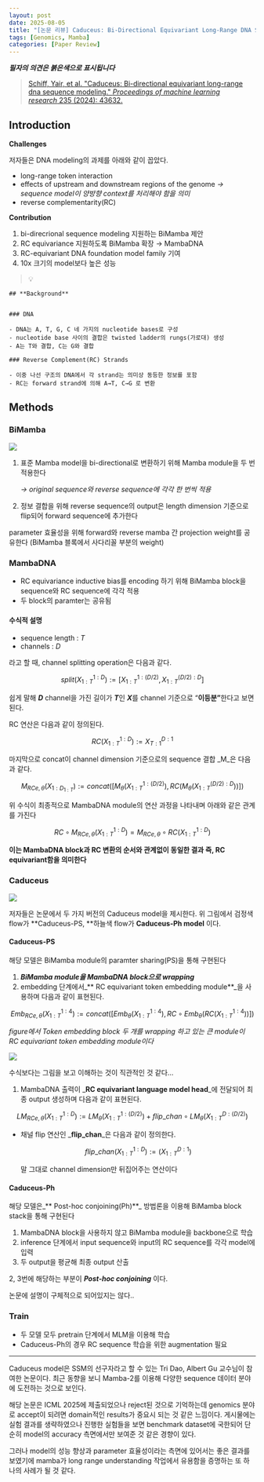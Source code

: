 ```yaml
---
layout: post
date: 2025-08-05
title: "[논문 리뷰] Caduceus: Bi-Directional Equivariant Long-Range DNA Sequence Modeling"
tags: [Genomics, Mamba]
categories: [Paper Review]
---
```


<span class="notion-red">_**필자의 의견은 붉은색으로 표시됩니다**_</span>


> [Schiff, Yair, et al. "Caduceus: Bi-directional equivariant long-range dna sequence modeling." ](https://pmc.ncbi.nlm.nih.gov/articles/PMC12189541/)[_Proceedings of machine learning research_](https://pmc.ncbi.nlm.nih.gov/articles/PMC12189541/)[ 235 (2024): 43632.](https://pmc.ncbi.nlm.nih.gov/articles/PMC12189541/)



## Introduction


**Challenges**


저자들은 DNA modeling의 과제를 아래와 같이 꼽았다.

- long-range token interaction
- effects of upstream and downstream regions of the genome 
_→ sequence model이 양방향 context를 처리해야 함을 의미_
- reverse complementarity(RC)

**Contribution**

1. bi-direcrional sequence modeling 지원하는 BiMamba 제안
1. RC equivariance 지원하도록 BiMamba 확장 → MambaDNA
1. RC-equivariant DNA foundation model family 기여
1. 10x 크기의 model보다 높은 성능

> 💡 


	## **Background**


	### DNA

	- DNA는 A, T, G, C 네 가지의 nucleotide bases로 구성
	- nucleotide base 사이의 결합은 twisted ladder의 rungs(가로대) 생성
	- A는 T와 결합, C는 G와 결합

	### Reverse Complement(RC) Strands

	- 이중 나선 구조의 DNA에서 각 strand는 의미상 동등한 정보를 포함
	- RC는 forward strand에 의해 A→T, C→G 로 변환


## Methods



### BiMamba


![](https://prod-files-secure.s3.us-west-2.amazonaws.com/542b861c-36a8-4051-84e5-8804b6728dba/2c247d59-7815-4980-99f0-8f0d21f445a7/image.png?X-Amz-Algorithm=AWS4-HMAC-SHA256&X-Amz-Content-Sha256=UNSIGNED-PAYLOAD&X-Amz-Credential=ASIAZI2LB46632KDC4LS%2F20251002%2Fus-west-2%2Fs3%2Faws4_request&X-Amz-Date=20251002T210059Z&X-Amz-Expires=3600&X-Amz-Security-Token=IQoJb3JpZ2luX2VjEJz%2F%2F%2F%2F%2F%2F%2F%2F%2F%2FwEaCXVzLXdlc3QtMiJIMEYCIQCNOyPBb1m6wx6YjJiHf5HwnSKn9HqR5Z2ycQcmg9mJZQIhAN2U8A2tTIPmo%2Fj75md9AEutj4VVzJC5oPQ%2F9Z1GCMomKv8DCDUQABoMNjM3NDIzMTgzODA1Igz7PGztZJZLRgXeNSIq3AOihUY26mosYE6nZJGfi12Ow6sOigP64c5%2BITQv2jhHKVu%2FI4quV3WMsOKOgjfy49%2ByZYkVPdYsfzoVxjahg2xFiLJXxtsahKqCsZuTfKzvE8MzAoy1w2%2BMWfImZRecUS2xj9tBwllraZEc4%2Fa9tAQxp9vjaxtzDXjPwci%2FGtW5SOWY0c5biRVTWvTVHwsHLKvVkAUH8rKwbjUoQ1sR1M2r3sXcuUrmzabTkI%2FJK5kbwEAKU%2FSsH7GICDRvHTDhmnuuuvc4TZbxBpCEAkR3qL86hAljBDxh3Vb2j%2BIzR6O2Yhkda0quaLOtWBkrQEtqOVW2zsK2qI5njSV1x3B5YzNn79pJ%2FLum2IUK1yHlwMkhtSJWYML2CyHgxflK1mxPYuP4Kvi%2FJ3wRt0XsiXBMUZktRzqDNZ55O8D%2B7GNW%2BlPTRjamOTTcWYVfI23apgN5PkE7DDvUQPAOG2Wjc0kjUAJaTsq136MQCrQZxtCF2%2FIpf36C7tYD1Bl%2BvrSSy981V0cTGqzRqS0oM5mZbebavBsGkDwHVMG1hDHyfi7kVVr8HS3YguTKrBAp1nCLGjGuwEesaxYV52oAp3FntKEdZeODmBJGMC5UsAuF9ppYhXaQAxEEPuaWLhRshadInTCLu%2FvGBjqkAdeCsG9zDONILOCduCSCUIoqQLrnxf7XntmuKUbitfA80qv%2Fd7bf37BjThFQqUUwLar9ooVY8wToP6RBGjHSassWeoGDVGTXe42qWYbUOuGLGcUd%2B6A9SftG0oF1asFC2lsr%2F1Me6BseP3CwVFXbcfWpgxfeW8Xv7OfVtoxKYTrF13HyHLyN7ZCnZeDH5LaaHBIBnJS0BJxGU7FQrqku2oEmmAWF&X-Amz-Signature=c9e41a7fb393836ece23343a8e3a4a98a3e503b6252eddeb93838e7c410426d3&X-Amz-SignedHeaders=host&x-amz-checksum-mode=ENABLED&x-id=GetObject)

1. 표준 Mamba model을 bi-directional로 변환하기 위해 Mamba module을 두 번 적용한다

	_→ original sequence와 reverse sequence에 각각 한 번씩 적용_

1. 정보 결합을 위해 reverse sequence의 output은 length dimension 기준으로 flip되어 forward sequence에 추가한다

parameter 효율성을 위해 forward와 reverse mamba 간 projection weight를 공유한다 (BiMamba 블록에서 사다리꼴 부분의 weight)



### MambaDNA

- RC equivariance inductive bias를 encoding 하기 위해 BiMamba block을 sequence와 RC sequence에 각각 적용
- 두 block의 paramter는 공유됨


#### 수식적 설명

- sequence length : _T_
- channels : _D_

라고 할 때,  channel splitting operation은 다음과 같다.


$$
split(X^{1:D}_{1:T}):=[X^{1:(D/2)}_{1:T},X^{(D/2):D}_{1:T}]
$$


<span class="notion-red">쉽게 말해 </span><span class="notion-red">_**D**_</span><span class="notion-red"> channel을 가진 길이가 </span><span class="notion-red">_**T**_</span><span class="notion-red">인 </span><span class="notion-red">_**X**_</span><span class="notion-red">를 channel 기준으로 “</span><span class="notion-red">**이등분”**</span><span class="notion-red">한다고 보면 된다.</span>


RC 연산은 다음과 같이 정의된다.


$$
RC(X^{1:D}_{1:T}):=X^{D:1}_{T:1}
$$


마지막으로 concat이 channel dimension 기준으로의 sequence 결합 _M_은 다음과 같다.


$$
M_{RCe,\theta}(X_{1:D_{1:T}}):=concat([M_{\theta}(X^{1:(D/2)}_{1:T}),RC(M_{\theta}(X^{(D/2):D}_{1:T}))])
$$


위 수식이 최종적으로 MambaDNA module의 연산 과정을 나타내며 아래와 같은 관계를 가진다


$$
RC\circ M_{RCe,\theta}(X^{1:D}_{1:T}) = M_{RCe,\theta} \circ RC(X^{1:D}_{1:T})
$$


**이는 MambaDNA block과 RC 변환의 순서와 관계없이 동일한 결과 즉, RC equivariant함을 의미한다**



### Caduceus


![](https://prod-files-secure.s3.us-west-2.amazonaws.com/542b861c-36a8-4051-84e5-8804b6728dba/f94a60d7-8145-473b-aef9-7c68d3ec604a/image.png?X-Amz-Algorithm=AWS4-HMAC-SHA256&X-Amz-Content-Sha256=UNSIGNED-PAYLOAD&X-Amz-Credential=ASIAZI2LB46632KDC4LS%2F20251002%2Fus-west-2%2Fs3%2Faws4_request&X-Amz-Date=20251002T210059Z&X-Amz-Expires=3600&X-Amz-Security-Token=IQoJb3JpZ2luX2VjEJz%2F%2F%2F%2F%2F%2F%2F%2F%2F%2FwEaCXVzLXdlc3QtMiJIMEYCIQCNOyPBb1m6wx6YjJiHf5HwnSKn9HqR5Z2ycQcmg9mJZQIhAN2U8A2tTIPmo%2Fj75md9AEutj4VVzJC5oPQ%2F9Z1GCMomKv8DCDUQABoMNjM3NDIzMTgzODA1Igz7PGztZJZLRgXeNSIq3AOihUY26mosYE6nZJGfi12Ow6sOigP64c5%2BITQv2jhHKVu%2FI4quV3WMsOKOgjfy49%2ByZYkVPdYsfzoVxjahg2xFiLJXxtsahKqCsZuTfKzvE8MzAoy1w2%2BMWfImZRecUS2xj9tBwllraZEc4%2Fa9tAQxp9vjaxtzDXjPwci%2FGtW5SOWY0c5biRVTWvTVHwsHLKvVkAUH8rKwbjUoQ1sR1M2r3sXcuUrmzabTkI%2FJK5kbwEAKU%2FSsH7GICDRvHTDhmnuuuvc4TZbxBpCEAkR3qL86hAljBDxh3Vb2j%2BIzR6O2Yhkda0quaLOtWBkrQEtqOVW2zsK2qI5njSV1x3B5YzNn79pJ%2FLum2IUK1yHlwMkhtSJWYML2CyHgxflK1mxPYuP4Kvi%2FJ3wRt0XsiXBMUZktRzqDNZ55O8D%2B7GNW%2BlPTRjamOTTcWYVfI23apgN5PkE7DDvUQPAOG2Wjc0kjUAJaTsq136MQCrQZxtCF2%2FIpf36C7tYD1Bl%2BvrSSy981V0cTGqzRqS0oM5mZbebavBsGkDwHVMG1hDHyfi7kVVr8HS3YguTKrBAp1nCLGjGuwEesaxYV52oAp3FntKEdZeODmBJGMC5UsAuF9ppYhXaQAxEEPuaWLhRshadInTCLu%2FvGBjqkAdeCsG9zDONILOCduCSCUIoqQLrnxf7XntmuKUbitfA80qv%2Fd7bf37BjThFQqUUwLar9ooVY8wToP6RBGjHSassWeoGDVGTXe42qWYbUOuGLGcUd%2B6A9SftG0oF1asFC2lsr%2F1Me6BseP3CwVFXbcfWpgxfeW8Xv7OfVtoxKYTrF13HyHLyN7ZCnZeDH5LaaHBIBnJS0BJxGU7FQrqku2oEmmAWF&X-Amz-Signature=bae9d4a1401279c27d7b7c7b8924b84cdb4abde9f01daea2fcab33bb33c9ceb6&X-Amz-SignedHeaders=host&x-amz-checksum-mode=ENABLED&x-id=GetObject)


저자들은 논문에서 두 가지 버전의 Caduceus model을 제시한다. 위 그림에서 검정색 flow가 **Caduceus-PS, **하늘색 flow가 **Caduceus-Ph model** 이다.



#### Caduceus-PS


해당 모델은 BiMamba module의 paramter sharing(PS)을 통해 구현된다

1. _**BiMamba module을 MambaDNA block으로 wrapping**_
1. embedding 단계에서_** RC equivariant token embedding module**_을 사용하며 다음과 같이 표현된다.

$$
Emb_{RCe,\theta}(X^{1:4}_{1:T}):=concat([Emb_{\theta}(X^{1:4}_{1:T}),RC \circ Emb_{\theta}(RC(X^{1:4}_{1:T}))])
$$


_figure에서 Token embedding block 두 개를 wrapping 하고 있는 큰 module이 RC equivariant token embedding module이다_


![](https://prod-files-secure.s3.us-west-2.amazonaws.com/542b861c-36a8-4051-84e5-8804b6728dba/b175e4da-71eb-4e91-8c23-a06dabe673c9/image.png?X-Amz-Algorithm=AWS4-HMAC-SHA256&X-Amz-Content-Sha256=UNSIGNED-PAYLOAD&X-Amz-Credential=ASIAZI2LB46632KDC4LS%2F20251002%2Fus-west-2%2Fs3%2Faws4_request&X-Amz-Date=20251002T210100Z&X-Amz-Expires=3600&X-Amz-Security-Token=IQoJb3JpZ2luX2VjEJz%2F%2F%2F%2F%2F%2F%2F%2F%2F%2FwEaCXVzLXdlc3QtMiJIMEYCIQCNOyPBb1m6wx6YjJiHf5HwnSKn9HqR5Z2ycQcmg9mJZQIhAN2U8A2tTIPmo%2Fj75md9AEutj4VVzJC5oPQ%2F9Z1GCMomKv8DCDUQABoMNjM3NDIzMTgzODA1Igz7PGztZJZLRgXeNSIq3AOihUY26mosYE6nZJGfi12Ow6sOigP64c5%2BITQv2jhHKVu%2FI4quV3WMsOKOgjfy49%2ByZYkVPdYsfzoVxjahg2xFiLJXxtsahKqCsZuTfKzvE8MzAoy1w2%2BMWfImZRecUS2xj9tBwllraZEc4%2Fa9tAQxp9vjaxtzDXjPwci%2FGtW5SOWY0c5biRVTWvTVHwsHLKvVkAUH8rKwbjUoQ1sR1M2r3sXcuUrmzabTkI%2FJK5kbwEAKU%2FSsH7GICDRvHTDhmnuuuvc4TZbxBpCEAkR3qL86hAljBDxh3Vb2j%2BIzR6O2Yhkda0quaLOtWBkrQEtqOVW2zsK2qI5njSV1x3B5YzNn79pJ%2FLum2IUK1yHlwMkhtSJWYML2CyHgxflK1mxPYuP4Kvi%2FJ3wRt0XsiXBMUZktRzqDNZ55O8D%2B7GNW%2BlPTRjamOTTcWYVfI23apgN5PkE7DDvUQPAOG2Wjc0kjUAJaTsq136MQCrQZxtCF2%2FIpf36C7tYD1Bl%2BvrSSy981V0cTGqzRqS0oM5mZbebavBsGkDwHVMG1hDHyfi7kVVr8HS3YguTKrBAp1nCLGjGuwEesaxYV52oAp3FntKEdZeODmBJGMC5UsAuF9ppYhXaQAxEEPuaWLhRshadInTCLu%2FvGBjqkAdeCsG9zDONILOCduCSCUIoqQLrnxf7XntmuKUbitfA80qv%2Fd7bf37BjThFQqUUwLar9ooVY8wToP6RBGjHSassWeoGDVGTXe42qWYbUOuGLGcUd%2B6A9SftG0oF1asFC2lsr%2F1Me6BseP3CwVFXbcfWpgxfeW8Xv7OfVtoxKYTrF13HyHLyN7ZCnZeDH5LaaHBIBnJS0BJxGU7FQrqku2oEmmAWF&X-Amz-Signature=c8a891ed63a041a1594212de6cd88e1fc101400245c970998fd4863ee10520c9&X-Amz-SignedHeaders=host&x-amz-checksum-mode=ENABLED&x-id=GetObject)


<span class="notion-red">수식보다는 그림을 보고 이해하는 것이 직관적인 것 같다…</span>

1. MambaDNA 출력이 _**RC equivariant language model head**_에 전달되어 최종 output 생성하며 다음과 같이 표현된다.

$$
LM_{RCe,\theta}(X^{1:D}_{1:T}):= LM_{\theta}(X^{1:(D/2)}_{1:T})+flip\_chan\circ LM_{\theta}(X^{D:(D/2)}_{1:T})
$$

- 채널 flip 연산인 _**flip\_chan**_은 다음과 같이 정의한다.

	$$
	flip\_chan(X^{1:D}_{1:T}):=(X^{D:1}_{1:T})
	$$


	말 그대로 channel dimension만 뒤집어주는 연산이다



#### Caduceus-Ph


해당 모델은_** Post-hoc conjoining(Ph)**_ 방법론을 이용해 BiMamba block stack을 통해 구현된다

1. MambaDNA block을 사용하지 않고 BiMamba module을 backbone으로 학습
1. inference 단계에서 input sequence와 input의 RC sequence를 각각 model에 입력
1. 두 output을 평균해 최종 output 산출

2, 3번에 해당하는 부분이 _**Post-hoc conjoining**_ 이다.


<span class="notion-red">논문에 설명이 구체적으로 되어있지는 않다..</span>



### Train

- 두 모델 모두 pretrain 단계에서 MLM을 이용해 학습
- Caduceus-Ph의 경우 RC sequence 학습을 위한 augmentation 필요

---


<span class="notion-red">Caduceus model은 SSM의 선구자라고 할 수 있는 Tri Dao, Albert Gu 교수님이 참여한 논문이다. 최근 동향을 보니 Mamba-2를 이용해 다양한 sequence 데이터 분야에 도전하는 것으로 보인다.</span>


<span class="notion-red">해당 논문은 ICML 2025에 제출되었으나 reject된 것으로 기억하는데 genomics 분야로 accept이 되려면 domain적인 results가 중요시 되는 것 같은 느낌이다. 게시물에는 실험 결과를 생략하였으나 진행한 실험들을 보면 benchmark dataset에 국한되어 단순히 model의 accuracy 측면에서만 보여준 것 같은 경향이 있다.</span>


<span class="notion-red">그러나 model의 성능 향상과 parameter 효율성이라는 측면에 있어서는 좋은 결과를 보였기에 mamba가 long range understanding 작업에서 유용함을 증명하는 또 하나의 사례가 될 것 같다.</span>


